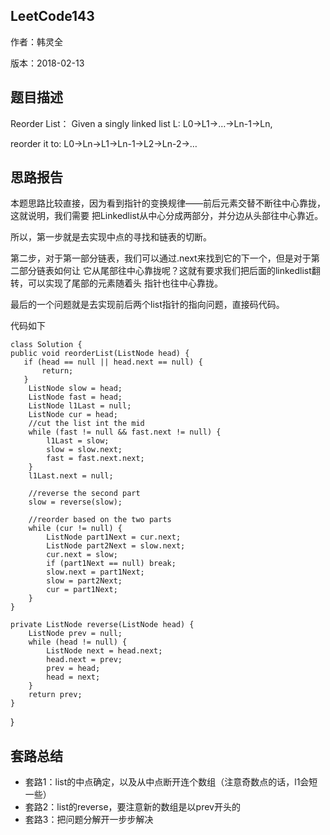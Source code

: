 ## LeetCode143

作者：韩灵全

版本：2018-02-13


## 题⽬描述

 Reorder List：
  Given a singly linked list L: L0→L1→…→Ln-1→Ln,

  reorder it to: L0→Ln→L1→Ln-1→L2→Ln-2→…

## 思路报告

本题思路比较直接，因为看到指针的变换规律——前后元素交替不断往中心靠拢，这就说明，我们需要
把Linkedlist从中心分成两部分，并分边从头部往中心靠近。

所以，第一步就是去实现中点的寻找和链表的切断。

第二步，对于第一部分链表，我们可以通过.next来找到它的下一个，但是对于第二部分链表如何让
它从尾部往中心靠拢呢？这就有要求我们把后面的linkedlist翻转，可以实现了尾部的元素随着头
指针也往中心靠拢。

最后的一个问题就是去实现前后两个list指针的指向问题，直接码代码。


代码如下

    class Solution {
    public void reorderList(ListNode head) {
       if (head == null || head.next == null) {
           return;
       }
        ListNode slow = head;
        ListNode fast = head;
        ListNode l1Last = null;
        ListNode cur = head;
        //cut the list int the mid
        while (fast != null && fast.next != null) {
            l1Last = slow;
            slow = slow.next;
            fast = fast.next.next;
        }
        l1Last.next = null;

        //reverse the second part
        slow = reverse(slow);

        //reorder based on the two parts
        while (cur != null) {
            ListNode part1Next = cur.next;
            ListNode part2Next = slow.next;
            cur.next = slow;
            if (part1Next == null) break;
            slow.next = part1Next;
            slow = part2Next;
            cur = part1Next;
        }
    }

    private ListNode reverse(ListNode head) {
        ListNode prev = null;
        while (head != null) {
            ListNode next = head.next;
            head.next = prev;
            prev = head;
            head = next;
        }
        return prev;
    }
}


## 套路总结

* 套路1：list的中点确定，以及从中点断开连个数组（注意奇数点的话，l1会短一些）
* 套路2：list的reverse，要注意新的数组是以prev开头的
* 套路3：把问题分解开一步步解决
